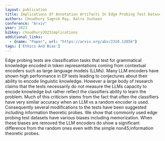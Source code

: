 ```yaml
---
layout: publication
title: Implications Of Annotation Artifacts In Edge Probing Test Datasets
authors: Choudhury Sagnik Ray, Kalra Jushaan
conference: "Arxiv"
year: 2023
bibkey: choudhury2023implications
additional_links:
  - {name: "Paper", url: "https://arxiv.org/abs/2310.13856"}
tags: ['Ethics And Bias']
---
```

Edge probing tests are classification tasks that test for grammatical knowledge encoded in token representations coming from contextual encoders such as large language models (LLMs). Many LLM encoders have shown high performance in EP tests leading to conjectures about their ability to encode linguistic knowledge. However a large body of research claims that the tests necessarily do not measure the LLMs capacity to encode knowledge but rather reflect the classifiers ability to learn the problem. Much of this criticism stems from the fact that often the classifiers have very similar accuracy when an LLM vs a random encoder is used. Consequently several modifications to the tests have been suggested including information theoretic probes. We show that commonly used edge probing test datasets have various biases including memorization. When these biases are removed the LLM encoders do show a significant difference from the random ones even with the simple non45;information theoretic probes.
